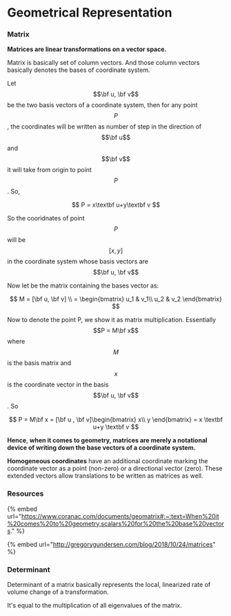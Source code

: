 # Geometrical Representation

### **Matrix**



**Matrices are linear transformations on a vector space.**

Matrix is basically set of column vectors. And those column vectors basically denotes the bases of coordinate system.&#x20;

Let $$\bf u, \bf v$$be the two basis vectors of a coordinate system, then for any point $$P$$, the coordinates will be written as number of step in the direction of $$\bf u$$and $$\bf v$$it will take from origin to point $$P$$. So,

$$
P = x\textbf u+y\textbf v
$$

So the cooridnates of point $$P$$will be $$[x,y]$$in the coordinate system whose basis vectors are $$\bf u, \bf v$$

Now let be the matrix containing the bases vector as:

$$
M = [\bf u, \bf v] \\ 
= \begin{bmatrix}
u_1 & v_1\\
u_2 & v_2 
\end{bmatrix}
$$

Now to denote the point P, we show it as matrix multiplication. Essentially $$P = M\bf x$$where $$M$$is the basis matrix and $$x$$is the coordinate vector in the basis $$\bf u, \bf v$$. So

$$
P = M\bf x = [\bf u , \bf v]\begin{bmatrix}
x\\
y
\end{bmatrix} =  x \textbf u+y \textbf v
$$

**Hence**, **when it comes to geometry, matrices are merely a notational device of writing down the base vectors of a coordinate system.**

**Homogeneous coordinates** have an additional coordinate marking the coordinate vector as a point (non-zero) or a directional vector (zero). These extended vectors allow translations to be written as matrices as well.

### **Resources**

{% embed url="https://www.coranac.com/documents/geomatrix#:~:text=When%20it%20comes%20to%20geometry,scalars%20for%20the%20base%20vectors." %}

{% embed url="http://gregorygundersen.com/blog/2018/10/24/matrices" %}

### **Determinant**

Determinant of a matrix basically represents the local, linearized rate of volume change of a transformation.

It's equal to the multiplication of all eigenvalues of the matrix.&#x20;
